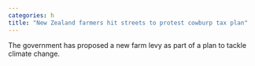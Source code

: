 ```yaml
---
categories: h
title: "New Zealand farmers hit streets to protest cowburp tax plan"
---
```

The government has proposed a new farm levy as part of a plan to tackle climate change.